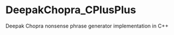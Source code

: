 DeepakChopra_CPlusPlus
======================

Deepak Chopra nonsense phrase generator implementation in C++
